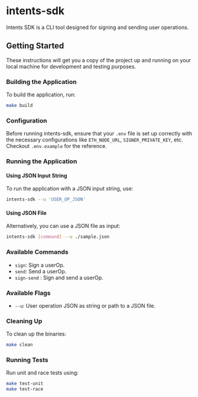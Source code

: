 # intents-sdk

Intents SDK is a CLI tool designed for signing and sending user operations.

## Getting Started

These instructions will get you a copy of the project up and running on your local machine for development and testing purposes.

### Building the Application

To build the application, run:

```sh
make build
```

### Configuration

Before running intents-sdk, ensure that your `.env` file is set up correctly with the necessary configurations like `ETH_NODE_URL`, `SIGNER_PRIVATE_KEY`, etc.
Checkout `.env.example` for the reference.

### Running the Application

#### Using JSON Input String

To run the application with a JSON input string, use:

```sh
intents-sdk --u 'USER_OP_JSON'
```

#### Using JSON File

Alternatively, you can use a JSON file as input:

```sh
intents-sdk [command] --u ./sample.json
```

### Available Commands

- `sign`: Sign  a userOp.
- `send`: Send a userOp.
- `sign-send` : Sign and send a userOp.

### Available Flags

- `--u`: User operation JSON as string or path to a JSON file.

### Cleaning Up

To clean up the binaries:

```sh
make clean
```

### Running Tests

Run unit and race tests using:

```sh
make test-unit
make test-race
```

